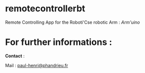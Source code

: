 # remotecontrollerbt

Remote Controlling App for the Roboti'Cse robotic Arm : _Arm'uino_

# For further informations : 

**Contact** : 

Mail : paul-henri@phandrieu.fr
